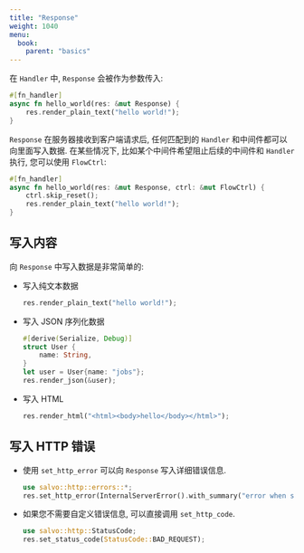 ```yaml
---
title: "Response"
weight: 1040
menu:
  book:
    parent: "basics"
---
```


在 ```Handler``` 中, ```Response``` 会被作为参数传入:

```rust
#[fn_handler]
async fn hello_world(res: &mut Response) {
    res.render_plain_text("hello world!");
}
```

```Response``` 在服务器接收到客户端请求后, 任何匹配到的 ```Handler``` 和中间件都可以向里面写入数据. 在某些情况下, 比如某个中间件希望阻止后续的中间件和 ```Handler``` 执行, 您可以使用 ```FlowCtrl```:

```rust
#[fn_handler]
async fn hello_world(res: &mut Response, ctrl: &mut FlowCtrl) {
    ctrl.skip_reset();
    res.render_plain_text("hello world!");
}
```

## 写入内容

向 ```Response``` 中写入数据是非常简单的:

- 写入纯文本数据

    ```rust
    res.render_plain_text("hello world!");
    ``` 

- 写入 JSON 序列化数据
    
    ```rust
    #[derive(Serialize, Debug)]
    struct User {
        name: String,
    }
    let user = User{name: "jobs"};
    res.render_json(&user);
    ```

- 写入 HTML
    
    ```rust
    res.render_html("<html><body>hello</body></html>");
    ```

## 写入 HTTP 错误


- 使用 ```set_http_error``` 可以向 ```Response``` 写入详细错误信息.

    ```rust
    use salvo::http::errors::*;
    res.set_http_error(InternalServerError().with_summary("error when serialize object to json"))
    ```

- 如果您不需要自定义错误信息, 可以直接调用 ```set_http_code```.

    ```rust
    use salvo::http::StatusCode;
    res.set_status_code(StatusCode::BAD_REQUEST);
    ```